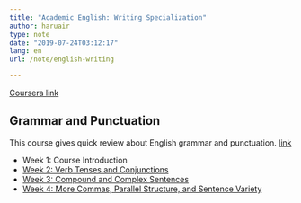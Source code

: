 ```yaml
---
title: "Academic English: Writing Specialization"
author: haruair
type: note
date: "2019-07-24T03:12:17"
lang: en
url: /note/english-writing

---
```


[Coursera link](https://www.coursera.org/specializations/academic-english)

## Grammar and Punctuation

This course gives quick review about English grammar and punctuation. [link](https://www.coursera.org/learn/grammar-punctuation)

- Week 1: Course Introduction
- [Week 2: Verb Tenses and Conjunctions](/note/english-writing/grammar-and-punctuation/week-2)
- [Week 3: Compound and Complex Sentences](/note/english-writing/grammar-and-punctuation/week-3)
- [Week 4: More Commas, Parallel Structure, and Sentence Variety](/note/english-writing/grammar-and-punctuation/week-4)

